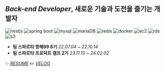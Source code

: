 ## *Back-end Developer*, 새로운 기술과 도전을 즐기는 개발자
![nestjs](https://img.shields.io/badge/-NestJS-E0234E?logo=nestjs&logoColor=white)
![spring boot](https://img.shields.io/badge/-Spring%20Boot-6DB33F?logo=springboot&logoColor=white)
![mysql](https://img.shields.io/badge/-MySQL-4479A1?logo=mysql&logoColor=white)
![mariaDB](https://img.shields.io/badge/-MariaDB-003545?logo=mariadb&logoColor=white)
![redis](https://img.shields.io/badge/-Redis-DC382D?logo=redis&logoColor=white)
![docker](https://img.shields.io/badge/-Docker-2496ED?logo=docker&logoColor=white)
![ec2](https://img.shields.io/badge/-Amazon%20EC2-FF9900?logo=amazonec2&logoColor=white)
![rds](https://img.shields.io/badge/-Amazon%20RDS-527FFF?logo=amazonrds&logoColor=white)
![s3](https://img.shields.io/badge/-Amazon%20S3-569A31?logo=amazons3&logoColor=white)





* **팀 스파르타 항해99 8기** <I>22.07.04 ~ 22.10.14</I>
* **팀 스파르타 프로덕트 캠프 2기** <I>23.11.13 ~ 24.02.02</I> 





✨  <I>[RESUME](https://jinu0729.notion.site/01f6a4d346de4b56b6708f6f6eade20c)</I>
✏️  <I>[VELOG](https://velog.io/@jinu0729)</I>
